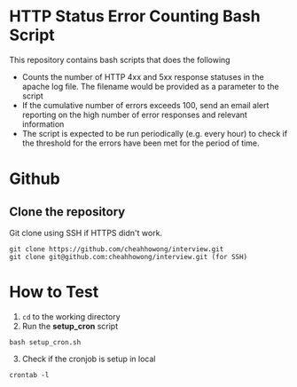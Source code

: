 # HTTP Status Error Counting Bash Script

This repository contains bash scripts that does the following

- Counts the number of HTTP 4xx and 5xx response statuses in the apache
log file. The filename would be provided as a parameter to the script
- If the cumulative number of errors exceeds 100, send an email alert
reporting on the high number of error responses and relevant information
- The script is expected to be run periodically (e.g. every hour) to check if
the threshold for the errors have been met for the period of time.

# Github

## Clone the repository
Git clone using SSH if HTTPS didn't work.
```
git clone https://github.com/cheahhowong/interview.git
git clone git@github.com:cheahhowong/interview.git (for SSH)
```

# How to Test

1. `cd` to the working directory
2. Run the **setup_cron** script
``` 
bash setup_cron.sh 
```
3. Check if the cronjob is setup in local
``` 
crontab -l
```
